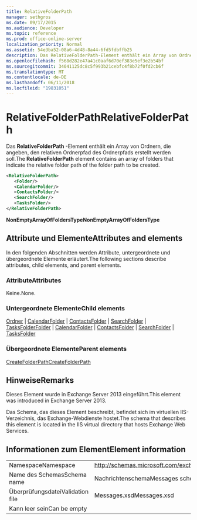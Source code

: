 ```yaml
---
title: RelativeFolderPath
manager: sethgros
ms.date: 09/17/2015
ms.audience: Developer
ms.topic: reference
ms.prod: office-online-server
localization_priority: Normal
ms.assetid: 54e3ba52-08a6-4d48-8a44-6fd5fdbffb25
description: Das RelativeFolderPath-Element enthält ein Array von Ordnern, die angeben, den relativen Ordnerpfad des Ordnerpfads erstellt werden soll.
ms.openlocfilehash: f568d282e47a41c0aaf6d70ef383e5ef3e2b54bf
ms.sourcegitcommit: 34041125dc8c5f993b21cebfc4f8b72f0fd2cb6f
ms.translationtype: MT
ms.contentlocale: de-DE
ms.lasthandoff: 06/11/2018
ms.locfileid: "19831051"
---
```

# <a name="relativefolderpath"></a><span data-ttu-id="f1b94-103">RelativeFolderPath</span><span class="sxs-lookup"><span data-stu-id="f1b94-103">RelativeFolderPath</span></span>

<span data-ttu-id="f1b94-104">Das **RelativeFolderPath** -Element enthält ein Array von Ordnern, die angeben, den relativen Ordnerpfad des Ordnerpfads erstellt werden soll.</span><span class="sxs-lookup"><span data-stu-id="f1b94-104">The **RelativeFolderPath** element contains an array of folders that indicate the relative folder path of the folder path to be created.</span></span> 
  
```XML
<RelativeFolderPath>
   <Folder/>
   <CalendarFolder/>
   <ContactsFolder/>
   <SearchFolder/>
   <TasksFolder/>
</RelativeFolderPath>
```

 <span data-ttu-id="f1b94-105">**NonEmptyArrayOfFoldersType**</span><span class="sxs-lookup"><span data-stu-id="f1b94-105">**NonEmptyArrayOfFoldersType**</span></span>
## <a name="attributes-and-elements"></a><span data-ttu-id="f1b94-106">Attribute und Elemente</span><span class="sxs-lookup"><span data-stu-id="f1b94-106">Attributes and elements</span></span>

<span data-ttu-id="f1b94-107">In den folgenden Abschnitten werden Attribute, untergeordnete und übergeordnete Elemente erläutert.</span><span class="sxs-lookup"><span data-stu-id="f1b94-107">The following sections describe attributes, child elements, and parent elements.</span></span>
  
### <a name="attributes"></a><span data-ttu-id="f1b94-108">Attribute</span><span class="sxs-lookup"><span data-stu-id="f1b94-108">Attributes</span></span>

<span data-ttu-id="f1b94-109">Keine.</span><span class="sxs-lookup"><span data-stu-id="f1b94-109">None.</span></span>
  
### <a name="child-elements"></a><span data-ttu-id="f1b94-110">Untergeordnete Elemente</span><span class="sxs-lookup"><span data-stu-id="f1b94-110">Child elements</span></span>

<span data-ttu-id="f1b94-111">[Ordner](folder.md) | [CalendarFolder](calendarfolder.md) | [ContactsFolder](contactsfolder.md) | [SearchFolder](searchfolder.md) | [TasksFolder](tasksfolder.md)</span><span class="sxs-lookup"><span data-stu-id="f1b94-111">[Folder](folder.md) | [CalendarFolder](calendarfolder.md) | [ContactsFolder](contactsfolder.md) | [SearchFolder](searchfolder.md) | [TasksFolder](tasksfolder.md)</span></span>
  
### <a name="parent-elements"></a><span data-ttu-id="f1b94-112">Übergeordnete Elemente</span><span class="sxs-lookup"><span data-stu-id="f1b94-112">Parent elements</span></span>

[<span data-ttu-id="f1b94-113">CreateFolderPath</span><span class="sxs-lookup"><span data-stu-id="f1b94-113">CreateFolderPath</span></span>](createfolderpath.md)
  
## <a name="remarks"></a><span data-ttu-id="f1b94-114">Hinweise</span><span class="sxs-lookup"><span data-stu-id="f1b94-114">Remarks</span></span>

<span data-ttu-id="f1b94-115">Dieses Element wurde in Exchange Server 2013 eingeführt.</span><span class="sxs-lookup"><span data-stu-id="f1b94-115">This element was introduced in Exchange Server 2013.</span></span>
  
<span data-ttu-id="f1b94-116">Das Schema, das dieses Element beschreibt, befindet sich im virtuellen IIS-Verzeichnis, das Exchange-Webdienste hostet.</span><span class="sxs-lookup"><span data-stu-id="f1b94-116">The schema that describes this element is located in the IIS virtual directory that hosts Exchange Web Services.</span></span>
  
## <a name="element-information"></a><span data-ttu-id="f1b94-117">Informationen zum Element</span><span class="sxs-lookup"><span data-stu-id="f1b94-117">Element information</span></span>

|||
|:-----|:-----|
|<span data-ttu-id="f1b94-118">Namespace</span><span class="sxs-lookup"><span data-stu-id="f1b94-118">Namespace</span></span>  <br/> |http://schemas.microsoft.com/exchange/services/2006/messages  <br/> |
|<span data-ttu-id="f1b94-119">Name des Schemas</span><span class="sxs-lookup"><span data-stu-id="f1b94-119">Schema name</span></span>  <br/> |<span data-ttu-id="f1b94-120">Nachrichtenschema</span><span class="sxs-lookup"><span data-stu-id="f1b94-120">Messages schema</span></span>  <br/> |
|<span data-ttu-id="f1b94-121">Überprüfungsdatei</span><span class="sxs-lookup"><span data-stu-id="f1b94-121">Validation file</span></span>  <br/> |<span data-ttu-id="f1b94-122">Messages.xsd</span><span class="sxs-lookup"><span data-stu-id="f1b94-122">Messages.xsd</span></span>  <br/> |
|<span data-ttu-id="f1b94-123">Kann leer sein</span><span class="sxs-lookup"><span data-stu-id="f1b94-123">Can be empty</span></span>  <br/> ||
   

